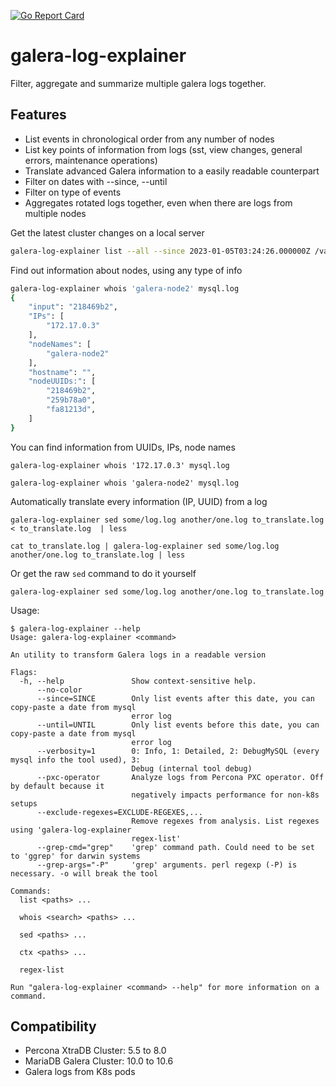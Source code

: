 [![Go Report Card](https://goreportcard.com/badge/github.com/ylacancellera/galera-log-explainer)](https://goreportcard.com/report/github.com/ylancellera/galera-log-explainer) 

# galera-log-explainer

Filter, aggregate and summarize multiple galera logs together.


## Features

* List events in chronological order from any number of nodes
* List key points of information from logs (sst, view changes, general errors, maintenance operations)
* Translate advanced Galera information to a easily readable counterpart
* Filter on dates with --since, --until
* Filter on type of events
* Aggregates rotated logs together, even when there are logs from multiple nodes


Get the latest cluster changes on a local server
```sh
galera-log-explainer list --all --since 2023-01-05T03:24:26.000000Z /var/log/mysql/*.log
```

Find out information about nodes, using any type of info
```sh
galera-log-explainer whois 'galera-node2' mysql.log 
{
	"input": "218469b2",
	"IPs": [
		"172.17.0.3"
	],
	"nodeNames": [
		"galera-node2"
	],
	"hostname": "",
	"nodeUUIDs:": [
		"218469b2",
		"259b78a0",
		"fa81213d",
	]
}
```

You can find information from UUIDs, IPs, node names
```
galera-log-explainer whois '172.17.0.3' mysql.log 

galera-log-explainer whois 'galera-node2' mysql.log 
```

Automatically translate every information (IP, UUID) from a log
```
galera-log-explainer sed some/log.log another/one.log to_translate.log < to_translate.log  | less

cat to_translate.log | galera-log-explainer sed some/log.log another/one.log to_translate.log | less
```
Or get the raw `sed` command to do it yourself
```
galera-log-explainer sed some/log.log another/one.log to_translate.log
```

Usage:

	$ galera-log-explainer --help
	Usage: galera-log-explainer <command>

	An utility to transform Galera logs in a readable version
	
	Flags:
	  -h, --help               Show context-sensitive help.
	      --no-color
	      --since=SINCE        Only list events after this date, you can copy-paste a date from mysql
	                           error log
	      --until=UNTIL        Only list events before this date, you can copy-paste a date from mysql
	                           error log
	      --verbosity=1        0: Info, 1: Detailed, 2: DebugMySQL (every mysql info the tool used), 3:
	                           Debug (internal tool debug)
	      --pxc-operator       Analyze logs from Percona PXC operator. Off by default because it
	                           negatively impacts performance for non-k8s setups
	      --exclude-regexes=EXCLUDE-REGEXES,...
	                           Remove regexes from analysis. List regexes using 'galera-log-explainer
	                           regex-list'
	      --grep-cmd="grep"    'grep' command path. Could need to be set to 'ggrep' for darwin systems
	      --grep-args="-P"     'grep' arguments. perl regexp (-P) is necessary. -o will break the tool
	
	Commands:
	  list <paths> ...
	
	  whois <search> <paths> ...
	
	  sed <paths> ...
	
	  ctx <paths> ...
	
	  regex-list
	
	Run "galera-log-explainer <command> --help" for more information on a command.


## Compatibility

* Percona XtraDB Cluster: 5.5 to 8.0
* MariaDB Galera Cluster: 10.0 to 10.6
* Galera logs from K8s pods
